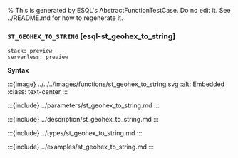 % This is generated by ESQL's AbstractFunctionTestCase. Do no edit it. See ../README.md for how to regenerate it.

### `ST_GEOHEX_TO_STRING` [esql-st_geohex_to_string]
```{applies_to}
stack: preview
serverless: preview
```

**Syntax**

:::{image} ../../../images/functions/st_geohex_to_string.svg
:alt: Embedded
:class: text-center
:::


:::{include} ../parameters/st_geohex_to_string.md
:::

:::{include} ../description/st_geohex_to_string.md
:::

:::{include} ../types/st_geohex_to_string.md
:::

:::{include} ../examples/st_geohex_to_string.md
:::

